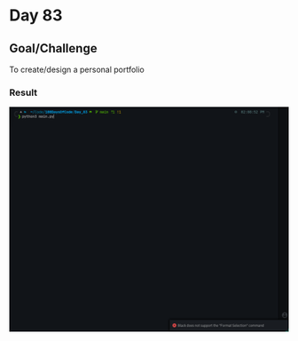 # Day 83

## Goal/Challenge

To create/design a personal portfolio

### Result

![GIF](Peek%202021-10-10%2014-10.gif)

